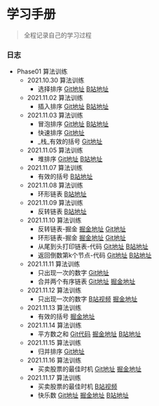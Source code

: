 <!--
 * @文件描述: 
 * @公司: 漫蝌网
 * @作者: 卞雪瑞
 * @Date: 2021-11-01 16:03:58
 * @LastEditors: 卞雪瑞
 * @LastEditTime: 2021-11-17 21:59:26
-->

# 学习手册

> 全程记录自己的学习过程

### 日志

+ Phase01 算法训练
  + 2021.10.30 算法训练
    + 选择排序 [Git地址](https://github.com/BianXuerui/myLearn/blob/main/10-30selectionSort/01.js) [B站地址](https://space.bilibili.com/253657021?spm_id_from=333.788.b_765f7570696e666f.1)
  + 2021.11.02 算法训练
    + 插入排序 [Git地址](https://github.com/BianXuerui/myLearn/blob/main/11-01algorithm/insertionSort.js) [B站地址](https://www.bilibili.com/video/BV1dR4y177fC?spm_id_from=333.999.0.0)
  + 2021.11.03 算法训练
    + 冒泡排序 [Git地址](https://github.com/BianXuerui/myLearn/blob/main/11-02algorithm/bubblingSort.js) [B站地址](https://www.bilibili.com/video/BV1KS4y1d7MT?spm_id_from=333.999.0.0)
    + 快速排序 [Git地址](https://github.com/BianXuerui/myLearn/blob/main/11-02algorithm/quickSort.js)
    + _栈_有效的括号 [Git地址](https://github.com/BianXuerui/myLearn/blob/main/11-03algorithm/01.js)
  + 2021.11.05 算法训练
    + 堆排序 [Git地址](https://github.com/BianXuerui/myLearn/blob/main/11-05algorithm/heapSort.js) [B站地址](https://space.bilibili.com/253657021/dynamic)
  + 2021.11.07 算法训练
    + 有效的括号 [B站地址](https://www.bilibili.com/video/BV12q4y1r7np?spm_id_from=333.999.0.0)
  + 2021.11.08 算法训练
    + 环形链表 [B站地址](https://www.bilibili.com/video/BV12Q4y1m7zz?spm_id_from=333.999.0.0)
  + 2021.11.09 算法训练
    + 反转链表 [B站地址](https://www.bilibili.com/video/BV1mg411K7Mh?spm_id_from=333.999.0.0)
  + 2021.11.10 算法训练
    + 反转链表-掘金 [掘金地址](https://juejin.cn/post/7028830452681015333) [Git地址](https://github.com/BianXuerui/myLearn/blob/main/11-10algorithm/reversalList.js)
    + 环形链表-掘金 [掘金地址](https://juejin.cn/post/7028838646270672903) [Git地址](https://github.com/BianXuerui/myLearn/blob/main/11-10algorithm/annulusList.js)
    + 从尾到头打印链表-代码 [Git地址](https://github.com/BianXuerui/myLearn/blob/main/11-10algorithm/01.js) [B站地址](https://www.bilibili.com/video/BV1K3411C7Qs/)
    + 返回倒数第k个节点-代码 [Git地址](https://github.com/BianXuerui/myLearn/blob/main/11-10algorithm/02.js) [B站地址](https://www.bilibili.com/video/BV13L411u7FK/)
  + 2021.11.11 算法训练
    + 只出现一次的数字 [Git地址](https://github.com/BianXuerui/myLearn/blob/main/11-11algorithm/01.js)
    + 合并两个有序链表 [Git地址](https://github.com/BianXuerui/myLearn/blob/main/11-11algorithm/02.js) [掘金地址](https://juejin.cn/post/7029230463357026341)
  + 2021.11.12 算法训练
    + 只出现一次的数字 [B站视频](https://www.bilibili.com/video/BV1wr4y1k77w?spm_id_from=333.999.0.0) [掘金地址](https://juejin.cn/post/7029593054541512712)
  + 2021.11.13 算法训练
    + 有效的括号 [掘金地址](https://juejin.cn/post/7030057430063480839)
  + 2021.11.14 算法训练
    + 平方数之和 [Git代码](https://github.com/BianXuerui/myLearn/blob/main/11-14algorithm/01.js) [掘金地址](https://juejin.cn/post/7030057430063480839) [B站地址](https://www.bilibili.com/video/BV1VR4y1t73z?spm_id_from=333.999.0.0)
  + 2021.11.15 算法训练
    + 归并排序 [Git地址](https://github.com/BianXuerui/myLearn/blob/main/11-15algotithm/01.js)
  + 2021.11.16 算法训练
    + 买卖股票的最佳时机 [Git地址](https://github.com/BianXuerui/myLearn/blob/main/11-16algorithm/01.js) [掘金地址](https://juejin.cn/post/7031099866331906079)
  + 2021.11.17 算法训练
    + 买卖股票的最佳时机 [B站视频](https://www.bilibili.com/video/BV1Mg411T7va/)
    + 快乐数 [Git地址](https://github.com/BianXuerui/myLearn/blob/main/11-17algorithm/03.js) [掘金地址](https://juejin.cn/post/7031456488795471902) [B站地址](https://www.bilibili.com/video/BV1e341187dU?spm_id_from=333.999.0.0)